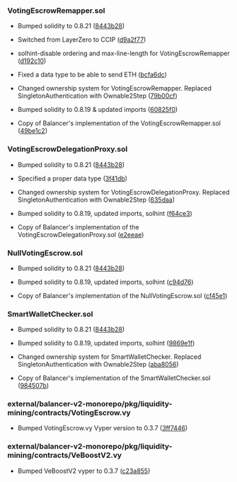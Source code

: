 ### VotingEscrowRemapper.sol
- Bumped solidity to 0.8.21 ([8443b28](https://github.com/silo-finance/silo-contracts-v2/commit/8443b286829f2bdba9181e5a764dd25a7906db13))

- Switched from LayerZero to CCIP ([d9a2f77](https://github.com/silo-finance/silo-contracts-v2/pull/134/commits/d9a2f77f1ffd068ad58da9a86055dfd9e3c942e7))

- solhint-disable ordering and max-line-length for VotingEscrowRemapper ([d192c10](https://github.com/silo-finance/silo-contracts-v2/pull/54/commits/d192c100ff85cebd4c36c809e4e8dd01fd4627c3))

- Fixed a data type to be able to send ETH ([bcfa6dc](https://github.com/silo-finance/silo-contracts-v2/pull/54/commits/bcfa6dc577407facef2973c55695b07c77fb822e))

- Changed ownership system for VotingEscrowRemapper. Replaced SingletonAuthentication with Ownable2Step ([79b00cf](https://github.com/silo-finance/silo-contracts-v2/pull/54/commits/79b00cfe7c1f7e3150756531f1e6f014de756b0c))

- Bumped solidity to 0.8.19 & updated imports ([60825f0](https://github.com/silo-finance/silo-contracts-v2/pull/54/commits/60825f0afe2fa6aab63b5a3e9f096603f988a7c7))

- Copy of Balancer's implementation of the VotingEscrowRemapper.sol ([49be1c2](https://github.com/silo-finance/silo-contracts-v2/pull/54/commits/49be1c2ec7d84179df413d3a8691a1bcd474b848))

### VotingEscrowDelegationProxy.sol
- Bumped solidity to 0.8.21 ([8443b28](https://github.com/silo-finance/silo-contracts-v2/commit/8443b286829f2bdba9181e5a764dd25a7906db13))

- Specified a proper data type ([3f41db](https://github.com/silo-finance/silo-contracts-v2/commit/3f41dbaeaaa069c1562b2c76c65a0c9c2750ed82))

- Changed ownership system for VotingEscrowDelegationProxy. Replaced SingletonAuthentication with Ownable2Step ([635daa](https://github.com/silo-finance/silo-contracts-v2/commit/635daa507f708b844aba3ca7bf5a6e40b1f45e41))

- Bumped solidity to 0.8.19, updated imports, solhint ([f64ce3](https://github.com/silo-finance/silo-contracts-v2/commit/f64ce3e1adb2451ebc7560933a4f7b0a7251fae2))

- Copy of Balancer's implementation of the VotingEscrowDelegationProxy.sol ([e2eeae](https://github.com/silo-finance/silo-contracts-v2/commit/e2eeae15d88a94e9ef4a938e561a3d2eede4c131))

### NullVotingEscrow.sol
- Bumped solidity to 0.8.21 ([8443b28](https://github.com/silo-finance/silo-contracts-v2/commit/8443b286829f2bdba9181e5a764dd25a7906db13))

- Bumped solidity to 0.8.19, updated imports, solhint ([c94d76](https://github.com/silo-finance/silo-contracts-v2/commit/c94d761d2f5965c4b0820c937fa91a95ee412a84))

- Copy of Balancer's implementation of the NullVotingEscrow.sol ([cf45e1](https://github.com/silo-finance/silo-contracts-v2/commit/cf45e1d114e05097f9994086ccc772684732ad5a))

### SmartWalletChecker.sol
- Bumped solidity to 0.8.21 ([8443b28](https://github.com/silo-finance/silo-contracts-v2/commit/8443b286829f2bdba9181e5a764dd25a7906db13))

- Bumped solidity to 0.8.19, updated imports, solhint ([9869e1f](https://github.com/silo-finance/silo-contracts-v2/pull/139/commits/9869e1f41c4338b0062429e9781a9cb7c6a91bbc))

- Changed ownership system for SmartWalletChecker. Replaced SingletonAuthentication with Ownable2Step ([aba8056](https://github.com/silo-finance/silo-contracts-v2/pull/139/commits/aba80567a66c341a28438a3d857311bc5e5f5a65))

- Copy of Balancer's implementation of the SmartWalletChecker.sol ([984507b](https://github.com/silo-finance/silo-contracts-v2/pull/139/commits/984507b1a541e1a1683e3b540b3d2a78a8da1046))

### external/balancer-v2-monorepo/pkg/liquidity-mining/contracts/VotingEscrow.vy
- Bumped VotingEscrow.vy Vyper version to 0.3.7 ([3ff7446](https://github.com/silo-finance/silo-contracts-v2/commit/3ff7446dc08b8ec951fef20558748f6e5c7dc5e9))

### external/balancer-v2-monorepo/pkg/liquidity-mining/contracts/VeBoostV2.vy
- Bumped VeBoostV2 vyper to 0.3.7 ([c23a855](https://github.com/silo-finance/silo-contracts-v2/commit/c23a855d087309f3d1897951ad972c85ddca0405))
